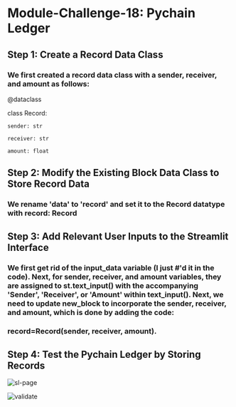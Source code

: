 # Module-Challenge-18: Pychain Ledger
## Step 1: Create a Record Data Class
### We first created a record data class with a sender, receiver, and amount as follows:
 @dataclass
 
 class Record:
    
    sender: str
   
    receiver: str
   
    amount: float
    
## Step 2: Modify the Existing Block Data Class to Store Record Data
### We rename 'data' to 'record' and set it to the Record datatype with record: Record

## Step 3: Add Relevant User Inputs to the Streamlit Interface
### We first get rid of the input_data variable (I just #'d it in the code). Next, for sender, receiver, and amount variables, they are assigned to st.text_input() with the accompanying 'Sender', 'Receiver', or 'Amount' within text_input(). Next, we need to update new_block to incorporate the sender, receiver, and amount, which is done by adding the code:
### record=Record(sender, receiver, amount).

## Step 4: Test the Pychain Ledger by Storing Records

![sl-page](https://user-images.githubusercontent.com/95319421/166154496-34031079-ae20-41e3-b8ba-db564c4d67c5.PNG)


![validate](https://user-images.githubusercontent.com/95319421/166154472-c015dadb-f6dc-43ec-bd07-dea23b627ec4.PNG)
